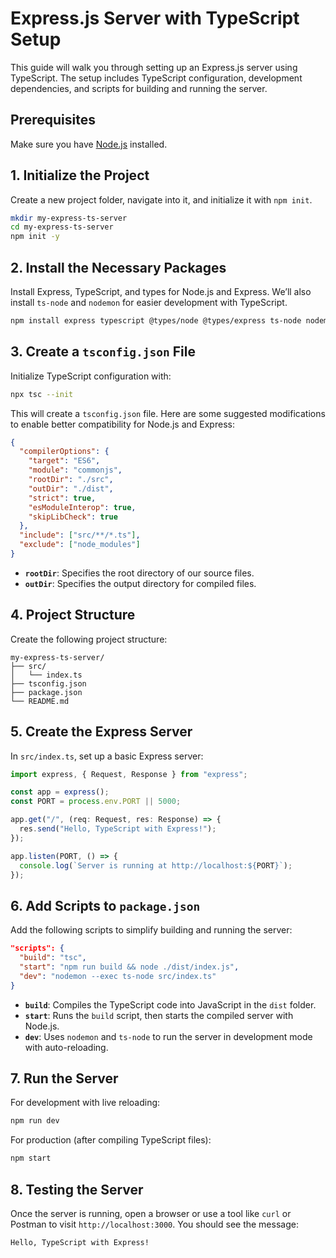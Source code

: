 # Express.js Server with TypeScript Setup

This guide will walk you through setting up an Express.js server using TypeScript. The setup includes TypeScript configuration, development dependencies, and scripts for building and running the server.

## Prerequisites

Make sure you have [Node.js](https://nodejs.org/) installed.

## 1. Initialize the Project

Create a new project folder, navigate into it, and initialize it with `npm init`.

```bash
mkdir my-express-ts-server
cd my-express-ts-server
npm init -y
```

## 2. Install the Necessary Packages

Install Express, TypeScript, and types for Node.js and Express. We’ll also install `ts-node` and `nodemon` for easier development with TypeScript.

```bash
npm install express typescript @types/node @types/express ts-node nodemon
```

## 3. Create a `tsconfig.json` File

Initialize TypeScript configuration with:

```bash
npx tsc --init
```

This will create a `tsconfig.json` file. Here are some suggested modifications to enable better compatibility for Node.js and Express:

```json
{
  "compilerOptions": {
    "target": "ES6",
    "module": "commonjs",
    "rootDir": "./src",
    "outDir": "./dist",
    "strict": true,
    "esModuleInterop": true,
    "skipLibCheck": true
  },
  "include": ["src/**/*.ts"],
  "exclude": ["node_modules"]
}
```

- **`rootDir`**: Specifies the root directory of our source files.
- **`outDir`**: Specifies the output directory for compiled files.

## 4. Project Structure

Create the following project structure:

```
my-express-ts-server/
├── src/
│   └── index.ts
├── tsconfig.json
├── package.json
└── README.md
```

## 5. Create the Express Server

In `src/index.ts`, set up a basic Express server:

```typescript
import express, { Request, Response } from "express";

const app = express();
const PORT = process.env.PORT || 5000;

app.get("/", (req: Request, res: Response) => {
  res.send("Hello, TypeScript with Express!");
});

app.listen(PORT, () => {
  console.log(`Server is running at http://localhost:${PORT}`);
});
```

## 6. Add Scripts to `package.json`

Add the following scripts to simplify building and running the server:

```json
"scripts": {
  "build": "tsc",
  "start": "npm run build && node ./dist/index.js",
  "dev": "nodemon --exec ts-node src/index.ts"
}
```

- **`build`**: Compiles the TypeScript code into JavaScript in the `dist` folder.
- **`start`**: Runs the `build` script, then starts the compiled server with Node.js.
- **`dev`**: Uses `nodemon` and `ts-node` to run the server in development mode with auto-reloading.

## 7. Run the Server

For development with live reloading:

```bash
npm run dev
```

For production (after compiling TypeScript files):

```bash
npm start
```

## 8. Testing the Server

Once the server is running, open a browser or use a tool like `curl` or Postman to visit `http://localhost:3000`. You should see the message:

```
Hello, TypeScript with Express!
```
